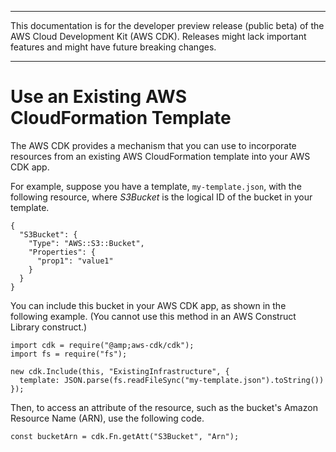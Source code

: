 --------

This documentation is for the developer preview release \(public beta\) of the AWS Cloud Development Kit \(AWS CDK\)\. Releases might lack important features and might have future breaking changes\.

--------

# Use an Existing AWS CloudFormation Template<a name="use_cfn_template"></a>

The AWS CDK provides a mechanism that you can use to incorporate resources from an existing AWS CloudFormation template into your AWS CDK app\. 

For example, suppose you have a template, `my-template.json`, with the following resource, where *S3Bucket* is the logical ID of the bucket in your template\.

```
{
  "S3Bucket": {
    "Type": "AWS::S3::Bucket",
    "Properties": {
      "prop1": "value1"
    }
  }
}
```

You can include this bucket in your AWS CDK app, as shown in the following example\. \(You cannot use this method in an AWS Construct Library construct\.\)

```
import cdk = require("@amp;aws-cdk/cdk");
import fs = require("fs");

new cdk.Include(this, "ExistingInfrastructure", {
  template: JSON.parse(fs.readFileSync("my-template.json").toString())
});
```

Then, to access an attribute of the resource, such as the bucket's Amazon Resource Name \(ARN\), use the following code\.

```
const bucketArn = cdk.Fn.getAtt("S3Bucket", "Arn");
```